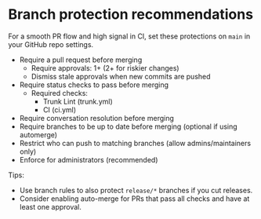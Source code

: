 # Branch protection recommendations

For a smooth PR flow and high signal in CI, set these protections on `main` in your GitHub repo settings.

- Require a pull request before merging
  - Require approvals: 1+ (2+ for riskier changes)
  - Dismiss stale approvals when new commits are pushed
- Require status checks to pass before merging
  - Required checks:
    - Trunk Lint (trunk.yml)
    - CI (ci.yml)
- Require conversation resolution before merging
- Require branches to be up to date before merging (optional if using automerge)
- Restrict who can push to matching branches (allow admins/maintainers only)
- Enforce for administrators (recommended)

Tips:

- Use branch rules to also protect `release/*` branches if you cut releases.
- Consider enabling auto-merge for PRs that pass all checks and have at least one approval.
